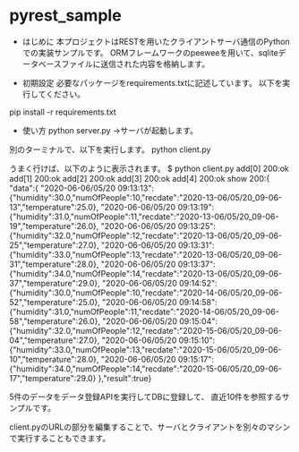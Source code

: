 # pyrest_sample

* はじめに
本プロジェクトはRESTを用いたクライアントサーバ通信のPythonでの実装サンプルです。
ORMフレームワークのpeeweeを用いて、sqliteデータベースファイルに送信された内容を格納します。

* 初期設定
必要なパッケージをrequirements.txtに記述しています。
以下を実行してください。

pip install -r requirements.txt

* 使い方
python server.py
→サーバが起動します。

別のターミナルで、以下を実行します。
python client.py

うまく行けば、以下のように表示されます。
$ python client.py
add[0] 200:ok
add[1] 200:ok
add[2] 200:ok
add[3] 200:ok
add[4] 200:ok
show 200:{
	"data":{
	"2020-06-06/05/20 09:13:13":{"humidity":30.0,"numOfPeople":10,"recdate":"2020-13-06/05/20_09-06-13","temperature":25.0},
	"2020-06-06/05/20 09:13:19":{"humidity":31.0,"numOfPeople":11,"recdate":"2020-13-06/05/20_09-06-19","temperature":26.0},
	"2020-06-06/05/20 09:13:25":{"humidity":32.0,"numOfPeople":12,"recdate":"2020-13-06/05/20_09-06-25","temperature":27.0},
	"2020-06-06/05/20 09:13:31":{"humidity":33.0,"numOfPeople":13,"recdate":"2020-13-06/05/20_09-06-31","temperature":28.0},
	"2020-06-06/05/20 09:13:37":{"humidity":34.0,"numOfPeople":14,"recdate":"2020-13-06/05/20_09-06-37","temperature":29.0},
	"2020-06-06/05/20 09:14:52":{"humidity":30.0,"numOfPeople":10,"recdate":"2020-14-06/05/20_09-06-52","temperature":25.0},
	"2020-06-06/05/20 09:14:58":{"humidity":31.0,"numOfPeople":11,"recdate":"2020-14-06/05/20_09-06-58","temperature":26.0},
	"2020-06-06/05/20 09:15:04":{"humidity":32.0,"numOfPeople":12,"recdate":"2020-15-06/05/20_09-06-04","temperature":27.0},
	"2020-06-06/05/20 09:15:10":{"humidity":33.0,"numOfPeople":13,"recdate":"2020-15-06/05/20_09-06-10","temperature":28.0},
	"2020-06-06/05/20 09:15:17":{"humidity":34.0,"numOfPeople":14,"recdate":"2020-15-06/05/20_09-06-17","temperature":29.0}
},"result":true}

5件のデータをデータ登録APIを実行してDBに登録して、
直近10件を参照するサンプルです。


client.pyのURLの部分を編集することで、サーバとクライアントを別々のマシンで実行することもできます。



